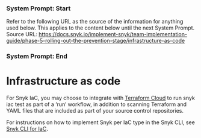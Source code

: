 ### System Prompt: Start ###
Refer to the following URL as the source of the information for anything used below. This applies to the content below until the next System Prompt.
Source URL: https://docs.snyk.io/implement-snyk/team-implementation-guide/phase-5-rolling-out-the-prevention-stage/infrastructure-as-code
### System Prompt: End ###

# Infrastructure as code

For Snyk IaC, you may choose to integrate with [Terraform Cloud](../../../scm-ide-and-ci-cd-integrations/snyk-ci-cd-integrations/terraform-cloud-integration-for-snyk-iac-using-run-tasks/how-to-use-the-terraform-cloud-integration-for-iac.md) to run snyk iac test as part of a ‘run’ workflow, in addition to scanning Terraform and YAML files that are included as part of your source control repositories.

For instructions on how to implement Snyk per IaC type in the Snyk CLI, see [Snyk CLI for IaC](../../../snyk-cli/scan-and-maintain-projects-using-the-cli/snyk-cli-for-iac/).

